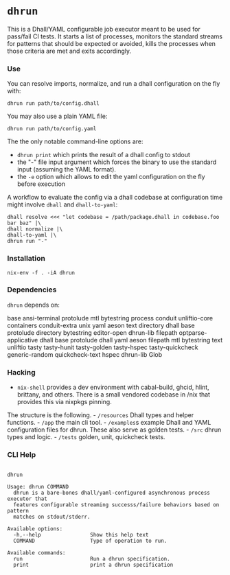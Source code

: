 `dhrun`
=======

This is a Dhall/YAML configurable job executor meant to be used for
pass/fail CI tests. It starts a list of processes, monitors the standard
streams for patterns that should be expected or avoided, kills the
processes when those criteria are met and exits accordingly.

### Use

You can resolve imports, normalize, and run a dhall configuration on the
fly with:

``` {.bash}
dhrun run path/to/config.dhall 
```

You may also use a plain YAML file:

``` {.bash}
dhrun run path/to/config.yaml
```

The the only notable command-line options are:

-   `dhrun print` which prints the result of a dhall config to stdout
-   the "-" file input argument which forces the binary to use the
    standard input (assuming the YAML format).
-   the `-e` option which allows to edit the yaml configuration on the
    fly before execution

A workflow to evaluate the config via a dhall codebase at configuration
time might involve `dhall` and `dhall-to-yaml`:

``` {.bash}
dhall resolve <<< "let codebase = /path/package.dhall in codebase.foo bar baz" |\
dhall normalize |\
dhall-to-yaml |\
dhrun run "-" 
```

### Installation

    nix-env -f . -iA dhrun

### Dependencies

`dhrun` depends on:

base ansi-terminal protolude mtl bytestring process conduit
unliftio-core containers conduit-extra unix yaml aeson text directory
dhall base protolude directory bytestring editor-open dhrun-lib filepath
optparse-applicative dhall base protolude dhall yaml aeson filepath mtl
bytestring text unliftio tasty tasty-hunit tasty-golden tasty-hspec
tasty-quickcheck generic-random quickcheck-text hspec dhrun-lib Glob

### Hacking

-   `nix-shell` provides a dev environment with cabal-build, ghcid,
    hlint, brittany, and others. There is a small vendored codebase in
    /nix that provides this via nixpkgs pinning.

The structure is the following. - `/resources` Dhall types and helper
functions. - `/app` the main cli tool. - `/examples`s example Dhall and
YAML configuration files for dhrun. These also serve as golden tests. -
`/src` dhrun types and logic. - `/tests` golden, unit, quickcheck tests.

### CLI Help

``` {.hidden}
```

``` {.txt}
dhrun

Usage: dhrun COMMAND
  dhrun is a bare-bones dhall/yaml-configured asynchronous process executor that
  features configurable streaming successs/failure behaviors based on pattern
  matches on stdout/stderr.

Available options:
  -h,--help                Show this help text
  COMMAND                  Type of operation to run.

Available commands:
  run                      Run a dhrun specification.
  print                    print a dhrun specification
```
